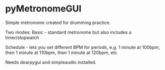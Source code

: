 # pyMetronomeGUI

Simple metronome created for drumming practice.

Two modes:
Basic - standard metronome but also includes a timer/stopwatch

Schedule - lets you set different BPM for periods, e.g. 1 minute at 100bpm, then 1 minute at 110bpm, then 1 minute at 120bpm, etc

Needs dearpygui and simpleaudio installed.
